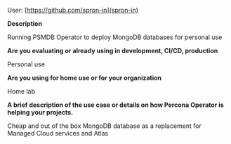 User: [https://github.com/spron-in](spron-in)

**Description**

Running PSMDB Operator to deploy MongoDB databases for personal use

**Are you evaluating or already using in development, CI/CD, production**

Personal use

**Are you using for home use or for your organization**

Home lab

**A brief description of the use case or details on how Percona Operator is helping your projects.**

Cheap and out of the box MongoDB database as a replacement for Managed Cloud services and Atlas
